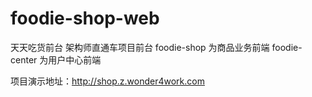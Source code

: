 # foodie-shop-web
天天吃货前台 架构师直通车项目前台
foodie-shop 为商品业务前端
foodie-center 为用户中心前端


项目演示地址：http://shop.z.wonder4work.com
